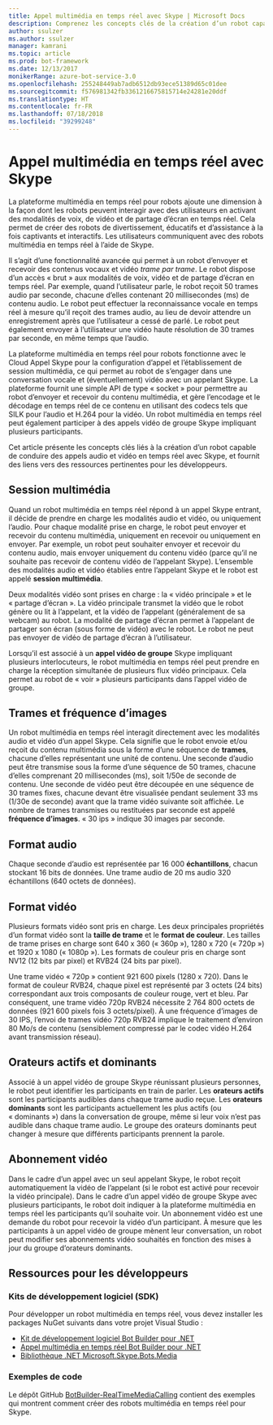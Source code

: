 ```yaml
---
title: Appel multimédia en temps réel avec Skype | Microsoft Docs
description: Comprenez les concepts clés de la création d’un robot capable de conduire des appels audio et vidéo en temps réel avec Skype en utilisant le Kit de développement logiciel (SDK) Bot Builder pour .NET.
author: ssulzer
ms.author: ssulzer
manager: kamrani
ms.topic: article
ms.prod: bot-framework
ms.date: 12/13/2017
monikerRange: azure-bot-service-3.0
ms.openlocfilehash: 255248449ab7adb6512db93ece51389d65c01dee
ms.sourcegitcommit: f576981342fb3361216675815714e24281e20ddf
ms.translationtype: HT
ms.contentlocale: fr-FR
ms.lasthandoff: 07/18/2018
ms.locfileid: "39299248"
---
```

# <a name="real-time-media-calling-with-skype"></a>Appel multimédia en temps réel avec Skype

La plateforme multimédia en temps réel pour robots ajoute une dimension à la façon dont les robots peuvent interagir avec des utilisateurs en activant des modalités de voix, de vidéo et de partage d’écran en temps réel. Cela permet de créer des robots de divertissement, éducatifs et d’assistance à la fois captivants et interactifs. Les utilisateurs communiquent avec des robots multimédia en temps réel à l’aide de Skype.

Il s’agit d’une fonctionnalité avancée qui permet à un robot d’envoyer et recevoir des contenus vocaux et vidéo *trame par trame*. Le robot dispose d’un accès « brut » aux modalités de voix, vidéo et de partage d’écran en temps réel. Par exemple, quand l’utilisateur parle, le robot reçoit 50 trames audio par seconde, chacune d’elles contenant 20 millisecondes (ms) de contenu audio. Le robot peut effectuer la reconnaissance vocale en temps réel à mesure qu’il reçoit des trames audio, au lieu de devoir attendre un enregistrement après que l’utilisateur a cessé de parlé. Le robot peut également envoyer à l’utilisateur une vidéo haute résolution de 30 trames par seconde, en même temps que l’audio.

La plateforme multimédia en temps réel pour robots fonctionne avec le Cloud Appel Skype pour la configuration d’appel et l’établissement de session multimédia, ce qui permet au robot de s’engager dans une conversation vocale et (éventuellement) vidéo avec un appelant Skype. La plateforme fournit une simple API de type « socket » pour permettre au robot d’envoyer et recevoir du contenu multimédia, et gère l’encodage et le décodage en temps réel de ce contenu en utilisant des codecs tels que SILK pour l’audio et H.264 pour la vidéo. Un robot multimédia en temps réel peut également participer à des appels vidéo de groupe Skype impliquant plusieurs participants.

Cet article présente les concepts clés liés à la création d’un robot capable de conduire des appels audio et vidéo en temps réel avec Skype, et fournit des liens vers des ressources pertinentes pour les développeurs.

## <a name="media-session"></a>Session multimédia
Quand un robot multimédia en temps réel répond à un appel Skype entrant, il décide de prendre en charge les modalités audio et vidéo, ou uniquement l’audio. Pour chaque modalité prise en charge, le robot peut envoyer et recevoir du contenu multimédia, uniquement en recevoir ou uniquement en envoyer. Par exemple, un robot peut souhaiter envoyer et recevoir du contenu audio, mais envoyer uniquement du contenu vidéo (parce qu’il ne souhaite pas recevoir de contenu vidéo de l’appelant Skype). L’ensemble des modalités audio et vidéo établies entre l’appelant Skype et le robot est appelé **session multimédia**.

Deux modalités vidéo sont prises en charge : la « vidéo principale » et le « partage d’écran ». La vidéo principale transmet la vidéo que le robot génère ou lit à l’appelant, et la vidéo de l’appelant (généralement de sa webcam) au robot. La modalité de partage d’écran permet à l’appelant de partager son écran (sous forme de vidéo) avec le robot. Le robot ne peut pas envoyer de vidéo de partage d’écran à l’utilisateur.

Lorsqu’il est associé à un **appel vidéo de groupe** Skype impliquant plusieurs interlocuteurs, le robot multimédia en temps réel peut prendre en charge la réception simultanée de plusieurs flux vidéo principaux. Cela permet au robot de « voir » plusieurs participants dans l’appel vidéo de groupe.

## <a name="frames-and-frame-rate"></a>Trames et fréquence d’images
Un robot multimédia en temps réel interagit directement avec les modalités audio et vidéo d’un appel Skype. Cela signifie que le robot envoie et/ou reçoit du contenu multimédia sous la forme d’une séquence de **trames**, chacune d’elles représentant une unité de contenu. Une seconde d’audio peut être transmise sous la forme d’une séquence de 50 trames, chacune d’elles comprenant 20 millisecondes (ms), soit 1/50e de seconde de contenu. Une seconde de vidéo peut être découpée en une séquence de 30 trames fixes, chacune devant être visualisée pendant seulement 33 ms (1/30e de seconde) avant que la trame vidéo suivante soit affichée. Le nombre de trames transmises ou restituées par seconde est appelé **fréquence d’images**. « 30 ips » indique 30 images par seconde.

## <a name="audio-format"></a>Format audio
Chaque seconde d’audio est représentée par 16 000 **échantillons**, chacun stockant 16 bits de données. Une trame audio de 20 ms audio 320 échantillons (640 octets de données).

## <a name="video-format"></a>Format vidéo
Plusieurs formats vidéo sont pris en charge. Les deux principales propriétés d’un format vidéo sont la **taille de trame** et le **format de couleur**. Les tailles de trame prises en charge sont 640 x 360 (« 360p »), 1280 x 720 (« 720p ») et 1920 x 1080 (« 1080p »). Les formats de couleur pris en charge sont NV12 (12 bits par pixel) et RVB24 (24 bits par pixel).

Une trame vidéo « 720p » contient 921 600 pixels (1280 x 720). Dans le format de couleur RVB24, chaque pixel est représenté par 3 octets (24 bits) correspondant aux trois composants de couleur rouge, vert et bleu. Par conséquent, une trame vidéo 720p RVB24 nécessite 2 764 800 octets de données (921 600 pixels fois 3 octets/pixel). À une fréquence d’images de 30 IPS, l’envoi de trames vidéo 720p RVB24 implique le traitement d’environ 80 Mo/s de contenu (sensiblement compressé par le codec vidéo H.264 avant transmission réseau).

## <a name="active-and-dominant-speakers"></a>Orateurs actifs et dominants
Associé à un appel vidéo de groupe Skype réunissant plusieurs personnes, le robot peut identifier les participants en train de parler. Les **orateurs actifs** sont les participants audibles dans chaque trame audio reçue. Les **orateurs dominants** sont les participants actuellement les plus actifs (ou « dominants ») dans la conversation de groupe, même si leur voix n’est pas audible dans chaque trame audio. Le groupe des orateurs dominants peut changer à mesure que différents participants prennent la parole.

## <a name="video-subscription"></a>Abonnement vidéo
Dans le cadre d’un appel avec un seul appelant Skype, le robot reçoit automatiquement la vidéo de l’appelant (si le robot est activé pour recevoir la vidéo principale). Dans le cadre d’un appel vidéo de groupe Skype avec plusieurs participants, le robot doit indiquer à la plateforme multimédia en temps réel les participants qu’il souhaite voir. Un abonnement vidéo est une demande du robot pour recevoir la vidéo d’un participant. À mesure que les participants à un appel vidéo de groupe mènent leur conversation, un robot peut modifier ses abonnements vidéo souhaités en fonction des mises à jour du groupe d’orateurs dominants.

## <a name="developer-resources"></a>Ressources pour les développeurs 

### <a name="sdks"></a>Kits de développement logiciel (SDK)

Pour développer un robot multimédia en temps réel, vous devez installer les packages NuGet suivants dans votre projet Visual Studio :

- [Kit de développement logiciel Bot Builder pour .NET](bot-builder-dotnet-overview.md)
- [Appel multimédia en temps réel Bot Builder pour .NET](https://www.nuget.org/packages?q=Bot.Builder.RealTimeMediaCalling)
- [Bibliothèque .NET Microsoft.Skype.Bots.Media](https://www.nuget.org/packages?q=Microsoft.Skype.Bots.Media)

### <a name="code-samples"></a>Exemples de code

Le dépôt GitHub [BotBuilder-RealTimeMediaCalling](https://github.com/Microsoft/BotBuilder-RealTimeMediaCalling) contient des exemples qui montrent comment créer des robots multimédia en temps réel pour Skype.
